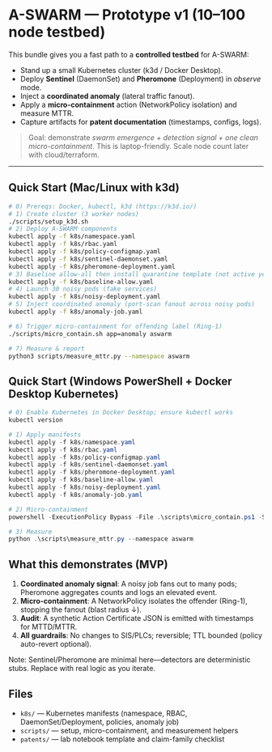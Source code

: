 # A-SWARM — Prototype v1 (10–100 node testbed)

This bundle gives you a fast path to a **controlled testbed** for A-SWARM:
- Stand up a small Kubernetes cluster (k3d / Docker Desktop).
- Deploy **Sentinel** (DaemonSet) and **Pheromone** (Deployment) in *observe* mode.
- Inject a **coordinated anomaly** (lateral traffic fanout).
- Apply a **micro-containment** action (NetworkPolicy isolation) and measure MTTR.
- Capture artifacts for **patent documentation** (timestamps, configs, logs).

> Goal: demonstrate *swarm emergence + detection signal + one clean micro-containment*.
> This is laptop-friendly. Scale node count later with cloud/terraform.

---

## Quick Start (Mac/Linux with k3d)

```bash
# 0) Prereqs: Docker, kubectl, k3d (https://k3d.io/)
# 1) Create cluster (3 worker nodes)
./scripts/setup_k3d.sh
# 2) Deploy A-SWARM components
kubectl apply -f k8s/namespace.yaml
kubectl apply -f k8s/rbac.yaml
kubectl apply -f k8s/policy-configmap.yaml
kubectl apply -f k8s/sentinel-daemonset.yaml
kubectl apply -f k8s/pheromone-deployment.yaml
# 3) Baseline allow-all then install quarantine template (not active yet)
kubectl apply -f k8s/baseline-allow.yaml
# 4) Launch 30 noisy pods (fake services)
kubectl apply -f k8s/noisy-deployment.yaml
# 5) Inject coordinated anomaly (port-scan fanout across noisy pods)
kubectl apply -f k8s/anomaly-job.yaml

# 6) Trigger micro-containment for offending label (Ring-1)
./scripts/micro_contain.sh app=anomaly aswarm

# 7) Measure & report
python3 scripts/measure_mttr.py --namespace aswarm
```

## Quick Start (Windows PowerShell + Docker Desktop Kubernetes)

```powershell
# 0) Enable Kubernetes in Docker Desktop; ensure kubectl works
kubectl version

# 1) Apply manifests
kubectl apply -f k8s/namespace.yaml
kubectl apply -f k8s/rbac.yaml
kubectl apply -f k8s/policy-configmap.yaml
kubectl apply -f k8s/sentinel-daemonset.yaml
kubectl apply -f k8s/pheromone-deployment.yaml
kubectl apply -f k8s/baseline-allow.yaml
kubectl apply -f k8s/noisy-deployment.yaml
kubectl apply -f k8s/anomaly-job.yaml

# 2) Micro-containment
powershell -ExecutionPolicy Bypass -File .\scripts\micro_contain.ps1 -Selector "app=anomaly" -Namespace "aswarm"

# 3) Measure
python .\scripts\measure_mttr.py --namespace aswarm
```

## What this demonstrates (MVP)

1. **Coordinated anomaly signal**: A noisy job fans out to many pods; Pheromone aggregates counts and logs an elevated event.
2. **Micro-containment**: A NetworkPolicy isolates the offender (Ring-1), stopping the fanout (blast radius ↓).
3. **Audit**: A synthetic Action Certificate JSON is emitted with timestamps for MTTD/MTTR.
4. **All guardrails**: No changes to SIS/PLCs; reversible; TTL bounded (policy auto-revert optional).

Note: Sentinel/Pheromone are minimal here—detectors are deterministic stubs. Replace with real logic as you iterate.

## Files

- `k8s/` — Kubernetes manifests (namespace, RBAC, DaemonSet/Deployment, policies, anomaly job)
- `scripts/` — setup, micro-containment, and measurement helpers
- `patents/` — lab notebook template and claim-family checklist